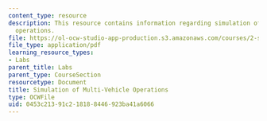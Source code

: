 ```yaml
---
content_type: resource
description: This resource contains information regarding simulation of multi-vehicle
  operations.
file: https://ol-ocw-studio-app-production.s3.amazonaws.com/courses/2-s998-marine-autonomy-sensing-and-communications-spring-2012/0453c21391c218188446923ba41a6066_MIT2_S998S12_Lab07.pdf
file_type: application/pdf
learning_resource_types:
- Labs
parent_title: Labs
parent_type: CourseSection
resourcetype: Document
title: Simulation of Multi-Vehicle Operations
type: OCWFile
uid: 0453c213-91c2-1818-8446-923ba41a6066
---
```

